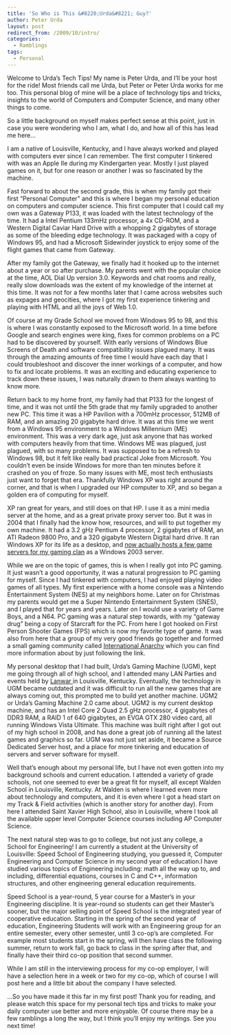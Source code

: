 ```yaml
---
title: 'So Who is This &#8220;Urda&#8221; Guy?'
author: Peter Urda
layout: post
redirect_from: /2009/10/intro/
categories:
  - Ramblings
tags:
  - Personal
---
```

Welcome to Urda&#8217;s Tech Tips! My name is Peter Urda, and I&#8217;ll be your host for the ride! Most friends call me Urda, but Peter or Peter Urda works for me too. This personal blog of mine will be a place of technology tips and tricks, insights to the world of Computers and Computer Science, and many other things to come.

So a little background on myself makes perfect sense at this point, just in case you were wondering who I am, what I do, and how all of this has lead me here&#8230;

I am a native of Louisville, Kentucky, and I have always worked and played with computers ever since I can remember. The first computer I tinkered with was an Apple IIe during my Kindergarten year. Mostly I just played games on it, but for one reason or another I was so fascinated by the machine.

Fast forward to about the second grade, this is when my family got their first &#8220;Personal Computer&#8221; and this is where I began my personal education on computers and computer science. This first computer that I could call my own was a Gateway P133, it was loaded with the latest technology of the time. It had a Intel Pentium 133mHz processor, a 4x CD-ROM, and a Western Digital Caviar Hard Drive with a whopping 2 gigabytes of storage as some of the bleeding edge technology. It was packaged with a copy of Windows 95, and had a Microsoft Sidewinder joystick to enjoy some of the flight games that came from Gateway.

After my family got the Gateway, we finally had it hooked up to the internet about a year or so after purchase. My parents went with the popular choice at the time, AOL Dial Up version 3.0. Keywords and chat rooms and really, really slow downloads was the extent of my knowledge of the internet at this time. It was not for a few months later that I came across websites such as expages and geocities, where I got my first experience tinkering and playing with HTML and all the joys of Web 1.0.

Of course at my Grade School we moved from Windows 95 to 98, and this is where I was constantly exposed to the Microsoft world. In a time before Google and search engines were king, fixes for common problems on a PC had to be discovered by yourself. With early versions of Windows Blue Screens of Death and software compatibility issues plagued many. It was through the amazing amounts of free time I would have each day that I could troubleshoot and discover the inner workings of a computer, and how to fix and locate problems. It was an exciting and educating experience to track down these issues, I was naturally drawn to them always wanting to know more.

Return back to my home front, my family had that P133 for the longest of time, and it was not until the 5th grade that my family upgraded to another new PC. This time it was a HP Pavilion with a 700mHz processor, 512MB of RAM, and an amazing 20 gigabyte hard drive. It was at this time we went from a Windows 95 environment to a Windows Millennium (ME) environment. This was a very dark age, just ask anyone that has worked with computers heavily from that time. Windows ME was plagued, just plagued, with so many problems. It was supposed to be a refresh to Windows 98, but it felt like really bad practical Joke from Microsoft. You couldn&#8217;t even be inside Windows for more than ten minutes before it crashed on you of froze. So many issues with ME, most tech enthusiasts just want to forget that era. Thankfully Windows XP was right around the corner, and that is when I upgraded our HP computer to XP, and so began a golden era of computing for myself.

XP ran great for years, and still does on that HP. I use it as a mini media server at the home, and as a great private proxy server too. But it was in 2004 that I finally had the know how, resources, and will to put together my own machine. It had a 3.2 gHz Pentium 4 processor, 2 gigabytes of RAM, an ATI Radeon 9800 Pro, and a 320 gigabyte Western Digital hard drive. It ran Windows XP for its life as a desktop, and <a href="http://servers.international-anarchy.com" target="_blank" class="external external_icon">now actually hosts a few game servers for my gaming clan</a> as a Windows 2003 server.

While we are on the topic of games, this is when I really got into PC gaming. It just wasn&#8217;t a good opportunity, it was a natural progression to PC gaming for myself. Since I had tinkered with computers, I had enjoyed playing video games of all types. My first experience with a home console was a Nintendo Entertainment System (NES) at my neighbors home. Later on for Christmas my parents would get me a Super Nintendo Entertainment System (SNES), and I played that for years and years. Later on I would use a variety of Game Boys, and a N64. PC gaming was a natural step towards, with my &#8220;gateway drug&#8221; being a copy of Starcraft for the PC. From here I got hooked on First Person Shooter Games (FPS) which is now my favorite type of game. It was also from here that a group of my very good friends go together and formed a small gaming community called <a href="http://www.international-anarchy.com" target="_blank" class="external external_icon">International Anarchy</a> which you can find more information about by just following the link.

My personal desktop that I had built, Urda&#8217;s Gaming Machine (UGM), kept me going through all of high school, and I attended many LAN Parties and events held by <a href="http://www.lanwar.com/" target="_blank" class="external external_icon">Lanwar </a>in Louisville, Kentucky. Eventually, the technology in UGM became outdated and it was difficult to run all the new games that are always coming out, this prompted me to build yet another machine. UGM2 or Urda&#8217;s Gaming Machine 2.0 came about. UGM2 is my current desktop machine, and has an Intel Core 2 Quad 2.5 gHz processor, 4 gigabytes of DDR3 RAM, a RAID 1 of 640 gigabytes, an EVGA GTX 280 video card, all running Windows Vista Ultimate. This machine was built right after I got out of my high school in 2008, and has done a great job of running all the latest games and graphics so far. UGM was not just set aside, it became a Source Dedicated Server host, and a place for more tinkering and education of servers and server software for myself.

Well that&#8217;s enough about my personal life, but I have not even gotten into my background schools and current education. I attended a variety of grade schools, not one seemed to ever be a great fit for myself, all except Walden School in Louisville, Kentucky. At Walden is where I learned even more about technology and computers, and it is even where I got a head start on my Track & Field activities (which is another story for another day). From here I attended Saint Xavier High School, also in Louisville, where I took all the available upper level Computer Science courses including AP Computer Science.

The next natural step was to go to college, but not just any college, a School for Engineering! I am currently a student at the University of Louisville: Speed School of Engineering studying, you guessed it, Computer Engineering and Computer Science in my second year of education.I have studied various topics of Engineering including: math all the way up to, and including, differential equations, courses in C and C++, information structures, and other engineering general education requirements.

Speed School is a year-round, 5 year course for a Master&#8217;s in your Engineering discipline. It is year-round so students can get their Master&#8217;s sooner, but the major selling point of Speed School is the integrated year of cooperative education. Starting in the spring of the second year of education, Engineering Students will work with an Engineering group for an entire semester, every other semester, until 3 co-op&#8217;s are completed. For example most students start in the spring, will then have class the following summer, return to work fall, go back to class in the spring after that, and finally have their third co-op position that second summer.

While I am still in the interviewing process for my co-op employer, I will have a selection here in a week or two for my co-op, which of course I will post here and a little bit about the company I have selected.

&#8230;So you have made it this far in my first post! Thank you for reading, and please watch this space for my personal tech tips and tricks to make your daily computer use better and more enjoyable. Of course there may be a few ramblings a long the way, but I think you&#8217;ll enjoy my writings. See you next time!